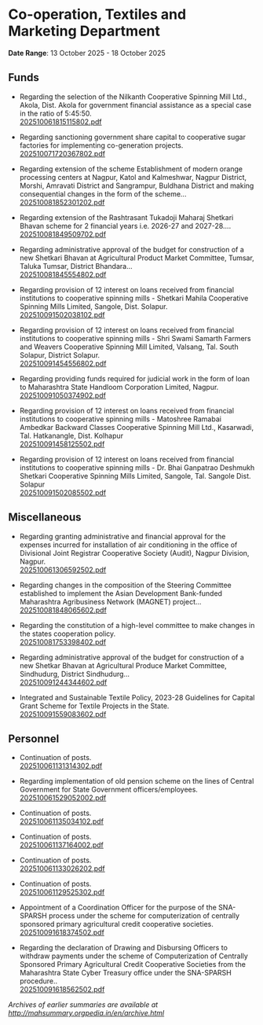 # Co-operation, Textiles and Marketing Department

**Date Range**: 13 October 2025 - 18 October 2025


## Funds
- Regarding the selection of the Nilkanth Cooperative Spinning Mill Ltd., Akola, Dist. Akola for government financial assistance as a special case in the ratio of 5:45:50.\
  [202510061815115802.pdf](https://gr.maharashtra.gov.in/Site/Upload/Government%20Resolutions/English/202510061815115802.pdf)

- Regarding sanctioning government share capital to cooperative sugar factories for implementing co-generation projects.\
  [202510071720367802.pdf](https://gr.maharashtra.gov.in/Site/Upload/Government%20Resolutions/English/202510071720367802.pdf)

- Regarding extension of the scheme Establishment of modern orange processing centers at Nagpur, Katol and Kalmeshwar, Nagpur District, Morshi, Amravati District and Sangrampur, Buldhana District and making consequential changes in the form of the scheme...\
  [202510081852301202.pdf](https://gr.maharashtra.gov.in/Site/Upload/Government%20Resolutions/English/202510081852301202.pdf)

- Regarding extension of the Rashtrasant Tukadoji Maharaj Shetkari Bhavan scheme for 2 financial years i.e. 2026-27 and 2027-28....\
  [202510081849509702.pdf](https://gr.maharashtra.gov.in/Site/Upload/Government%20Resolutions/English/202510081849509702.pdf)

- Regarding administrative approval of the budget for construction of a new Shetkari Bhavan at Agricultural Product Market Committee, Tumsar, Taluka Tumsar, District Bhandara...\
  [202510081845554802.pdf](https://gr.maharashtra.gov.in/Site/Upload/Government%20Resolutions/English/202510081845554802.pdf)

- Regarding provision of 12 interest on loans received from financial institutions to cooperative spinning mills - Shetkari Mahila Cooperative Spinning Mills Limited, Sangole, Dist. Solapur.\
  [202510091502038102.pdf](https://gr.maharashtra.gov.in/Site/Upload/Government%20Resolutions/English/202510091502038102.pdf)

- Regarding provision of 12 interest on loans received from financial institutions to cooperative spinning mills - Shri Swami Samarth Farmers and Weavers Cooperative Spinning Mill Limited, Valsang, Tal. South Solapur, District Solapur.\
  [202510091454556802.pdf](https://gr.maharashtra.gov.in/Site/Upload/Government%20Resolutions/English/202510091454556802.pdf)

- Regarding providing funds required for judicial work in the form of loan to Maharashtra State Handloom Corporation Limited, Nagpur.\
  [202510091050374902.pdf](https://gr.maharashtra.gov.in/Site/Upload/Government%20Resolutions/English/202510091050374902....pdf)

- Regarding provision of 12 interest on loans received from financial institutions to cooperative spinning mills - Matoshree Ramabai Ambedkar Backward Classes Cooperative Spinning Mill Ltd., Kasarwadi, Tal. Hatkanangle, Dist. Kolhapur\
  [202510091458125502.pdf](https://gr.maharashtra.gov.in/Site/Upload/Government%20Resolutions/English/202510091458125502.pdf)

- Regarding provision of 12 interest on loans received from financial institutions to cooperative spinning mills - Dr. Bhai Ganpatrao Deshmukh Shetkari Cooperative Spinning Mills Limited, Sangole, Tal. Sangole Dist. Solapur\
  [202510091502085502.pdf](https://gr.maharashtra.gov.in/Site/Upload/Government%20Resolutions/English/202510091502085502.pdf)

## Miscellaneous
- Regarding granting administrative and financial approval for the expenses incurred for installation of air conditioning in the office of Divisional Joint Registrar Cooperative Society (Audit), Nagpur Division, Nagpur.\
  [202510061306592502.pdf](https://gr.maharashtra.gov.in/Site/Upload/Government%20Resolutions/English/202510061306592502.pdf)

- Regarding changes in the composition of the Steering Committee established to implement the Asian Development Bank-funded Maharashtra Agribusiness Network (MAGNET) project...\
  [202510081848065602.pdf](https://gr.maharashtra.gov.in/Site/Upload/Government%20Resolutions/English/202510081848065602.pdf)

- Regarding the constitution of a high-level committee to make changes in the states cooperation policy.\
  [202510081753398402.pdf](https://gr.maharashtra.gov.in/Site/Upload/Government%20Resolutions/English/202510081753398402.pdf)

- Regarding administrative approval of the budget for construction of a new Shetkar Bhavan at Agricultural Produce Market Committee, Sindhudurg, District Sindhudurg...\
  [202510091244344602.pdf](https://gr.maharashtra.gov.in/Site/Upload/Government%20Resolutions/English/202510091244344602.pdf)

- Integrated and Sustainable Textile Policy, 2023-28 Guidelines for Capital Grant Scheme for Textile Projects in the State.\
  [202510091559083602.pdf](https://gr.maharashtra.gov.in/Site/Upload/Government%20Resolutions/English/202510091559083602.pdf)

## Personnel
- Continuation of posts.\
  [202510061131314302.pdf](https://gr.maharashtra.gov.in/Site/Upload/Government%20Resolutions/English/202510061131314302.pdf)

- Regarding implementation of old pension scheme on the lines of Central Government for State Government officers/employees.\
  [202510061529052002.pdf](https://gr.maharashtra.gov.in/Site/Upload/Government%20Resolutions/English/202510061529052002.pdf)

- Continuation of posts.\
  [202510061135034102.pdf](https://gr.maharashtra.gov.in/Site/Upload/Government%20Resolutions/English/202510061135034102.pdf)

- Continuation of posts.\
  [202510061137164002.pdf](https://gr.maharashtra.gov.in/Site/Upload/Government%20Resolutions/English/202510061137164002.pdf)

- Continuation of posts.\
  [202510061133026202.pdf](https://gr.maharashtra.gov.in/Site/Upload/Government%20Resolutions/English/202510061133026202.pdf)

- Continuation of posts.\
  [202510061129525302.pdf](https://gr.maharashtra.gov.in/Site/Upload/Government%20Resolutions/English/202510061129525302.pdf)

- Appointment of a Coordination Officer for the purpose of the SNA-SPARSH process under the scheme for computerization of centrally sponsored primary agricultural credit cooperative societies.\
  [202510091618374502.pdf](https://gr.maharashtra.gov.in/Site/Upload/Government%20Resolutions/English/202510091618374502.pdf)

- Regarding the declaration of Drawing and Disbursing Officers to withdraw payments under the scheme of Computerization of Centrally Sponsored Primary Agricultural Credit Cooperative Societies from the Maharashtra State Cyber Treasury office under the SNA-SPARSH procedure..\
  [202510091618562502.pdf](https://gr.maharashtra.gov.in/Site/Upload/Government%20Resolutions/English/202510091618562502.pdf)


*Archives of earlier summaries are available at http://mahsummary.orgpedia.in/en/archive.html*